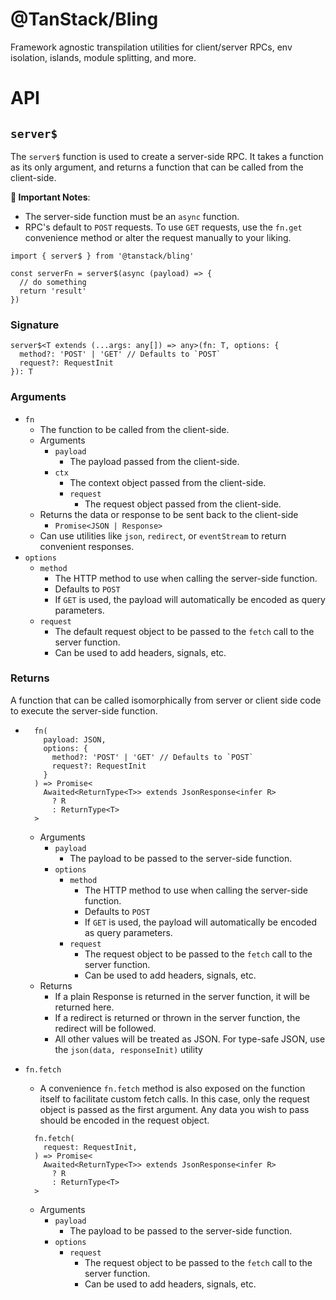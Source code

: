 # @TanStack/Bling

Framework agnostic transpilation utilities for client/server RPCs, env isolation, islands, module splitting, and more.

# API

## `server$`

The `server$` function is used to create a server-side RPC. It takes a function as its only argument, and returns a function that can be called from the client-side.

**🧠 Important Notes**:

- The server-side function must be an `async` function.
- RPC's default to `POST` requests. To use `GET` requests, use the `fn.get` convenience method or alter the request manually to your liking.

```tsx
import { server$ } from '@tanstack/bling'

const serverFn = server$(async (payload) => {
  // do something
  return 'result'
})
```

### Signature

```tsx
server$<T extends (...args: any[]) => any>(fn: T, options: {
  method?: 'POST' | 'GET' // Defaults to `POST`
  request?: RequestInit
}): T
```

### Arguments

- `fn`
  - The function to be called from the client-side.
  - Arguments
    - `payload`
      - The payload passed from the client-side.
    - `ctx`
      - The context object passed from the client-side.
      - `request`
        - The request object passed from the client-side.
  - Returns the data or response to be sent back to the client-side
    - `Promise<JSON | Response>`
  - Can use utilities like `json`, `redirect`, or `eventStream` to return convenient responses.
- `options`
  - `method`
    - The HTTP method to use when calling the server-side function.
    - Defaults to `POST`
    - If `GET` is used, the payload will automatically be encoded as query parameters.
  - `request`
    - The default request object to be passed to the `fetch` call to the server function.
    - Can be used to add headers, signals, etc.

### Returns

A function that can be called isomorphically from server or client side code to execute the server-side function.

- ```tsx
    fn(
      payload: JSON,
      options: {
        method?: 'POST' | 'GET' // Defaults to `POST`
        request?: RequestInit
      }
    ) => Promise<
      Awaited<ReturnType<T>> extends JsonResponse<infer R>
        ? R
        : ReturnType<T>
    >
  ```

  - Arguments
    - `payload`
      - The payload to be passed to the server-side function.
    - `options`
      - `method`
        - The HTTP method to use when calling the server-side function.
        - Defaults to `POST`
        - If `GET` is used, the payload will automatically be encoded as query parameters.
      - `request`
        - The request object to be passed to the `fetch` call to the server function.
        - Can be used to add headers, signals, etc.
  - Returns
    - If a plain Response is returned in the server function, it will be returned here.
    - If a redirect is returned or thrown in the server function, the redirect will be followed.
    - All other values will be treated as JSON. For type-safe JSON, use the `json(data, responseInit)` utility

- `fn.fetch`

  - A convenience `fn.fetch` method is also exposed on the function itself to facilitate custom fetch calls. In this case, only the request object is passed as the first argument. Any data you wish to pass should be encoded in the request object.

  ```tsx
    fn.fetch(
      request: RequestInit,
    ) => Promise<
      Awaited<ReturnType<T>> extends JsonResponse<infer R>
        ? R
        : ReturnType<T>
    >
  ```

  - Arguments
    - `payload`
      - The payload to be passed to the server-side function.
    - `options`
      - `request`
        - The request object to be passed to the `fetch` call to the server function.
        - Can be used to add headers, signals, etc.

<!-- Use the force, Luke! -->
